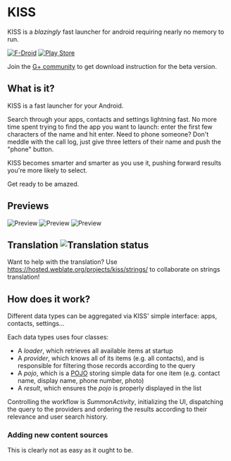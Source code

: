 KISS
======
KISS is a *blazingly* fast launcher for android requiring nearly no memory to run.

[![F-Droid](https://f-droid.org/wiki/images/0/06/F-Droid-button_get-it-on.png)](https://f-droid.org/repository/browse/?fdid=fr.neamar.kiss)
[![Play Store](https://developer.android.com/images/brand/en_generic_rgb_wo_60.png)](https://play.google.com/store/apps/details?id=fr.neamar.kiss)

Join the [G+ community](https://plus.google.com/communities/116489528310489783081) to get download instruction for the beta version.

What is it?
------------
KISS is a fast launcher for your Android.

Search through your apps, contacts and settings lightning fast.
No more time spent trying to find the app you want to launch: enter the first few characters of the name and hit enter.
Need to phone someone? Don't meddle with the call log, just give three letters of their name and push the "phone" button.

KISS becomes smarter and smarter as you use it, pushing forward results you're more likely to select.

Get ready to be amazed.

Previews
---------------------

![Preview](https://lh3.googleusercontent.com/1B-Vc9Tqh6bfGCVyKXkYSZycwY9Z4g6NxX3ULAKdCPgi9pmGHoyIelC4nsVbQK8d5l0i)
![Preview](https://lh3.googleusercontent.com/ADlhgu6JBVOJRn_XS-BbFbw6HtGopVABpBSdBMfANXpGpicFY3jxVLcuBhnJ9QkSshTp)
![Preview](https://lh3.googleusercontent.com/17JTZKi0wh8ReNTMmhEzoR1Iu_mirK867_H2GbMwDhFf8QwpqhxzccpBLAFo5DbFdg)

Translation <img src="https://hosted.weblate.org/widgets/kiss/-/shields-badge.svg" alt="Translation status" />
-------------------
Want to help with the translation? Use https://hosted.weblate.org/projects/kiss/strings/ to collaborate on strings translation!


How does it work?
-------------------
Different data types can be aggregated via KISS' simple interface: apps, contacts, settings...

Each data types uses four classes:

* A *loader*, which retrieves all available items at startup
* A *provider*, which knows all of its items (e.g. all contacts), and is responsible for filtering those records according to the query
* A *pojo*, which is a [POJO](https://en.wikipedia.org/wiki/Plain_Old_Java_Object) storing simple data for one item (e.g. contact name, display name, phone number, photo)
* A *result*, which ensures the *pojo* is properly displayed in the list

Controlling the workflow is *SummonActivity*, initializing the UI, dispatching the query to the providers and ordering the results according to their relevance and user search history.

### Adding new content sources
This is clearly not as easy as it ought to be.

